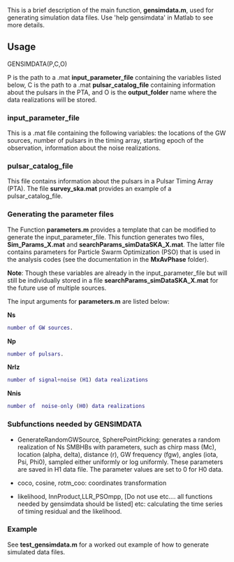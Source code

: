This is a brief description of the main function, **gensimdata.m**, used for generating simulation data files. Use 'help gensimdata' in Matlab to see more details.

## Usage
GENSIMDATA(P,C,O)

P is the path to a .mat **input_parameter_file** containing the variables listed below, C is the path to a .mat **pulsar_catalog_file** containing information about the pulsars in the PTA, and O is the **output_folder** name where the data realizations will be stored.

### input_parameter_file
This is a .mat file containing the following variables: the locations of the GW sources, number of pulsars in the timing array, starting epoch of the observation, information about the noise realizations.

### pulsar_catalog_file
This file contains information about the pulsars in a Pulsar Timing Array (PTA). The file **survey_ska.mat** provides an example of a pulsar_catalog_file.

### Generating the parameter files
The Function **parameters.m** provides a template that can be modified to generate the input_parameter_file. This function generates two files, **Sim_Params_X.mat** and **searchParams_simDataSKA_X.mat**. The latter file contains parameters for Particle Swarm Optimization (PSO) that is used in the analysis codes (see the documentation in the **MxAvPhase** folder).

**Note**: Though these variables are already in the input_parameter_file but will still be individually stored in a file **searchParams_simDataSKA_X.mat** for the future use of multiple sources.

The input arguments for **parameters.m** are listed below:

**Ns**

```matlab
number of GW sources.
```

**Np**

```matlab
number of pulsars.
```

**Nrlz**

```matlab
number of signal+noise (H1) data realizations
```

**Nnis**

```matlab
number of  noise-only (H0) data realizations
```

### Subfunctions needed by GENSIMDATA

* GenerateRandomGWSource, SpherePointPicking: generates a random realization of Ns SMBHBs with parameters, such as chirp mass (Mc), location (alpha, delta), distance (r), GW frequency (fgw), angles (iota, Psi, Phi0), sampled either uniformly or log uniformly. These parameters are saved in H1 data file. The parameter values are set to 0 for H0 data.

* coco, cosine, rotm_coo: coordinates transformation

* likelihood, InnProduct,LLR_PSOmpp, [Do not use etc.... all functions needed by gensimdata should be listed] etc:  calculating the time series of timing residual and the likelihood.

### Example
See **test_gensimdata.m** for a worked out example of how to generate simulated data files.
